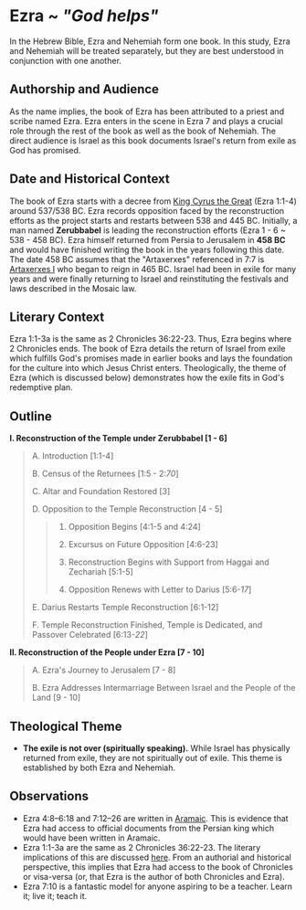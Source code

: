 # Ezra ~ *"God helps"*

In the Hebrew Bible, Ezra and Nehemiah form one book. In this study, Ezra and Nehemiah will be treated separately, but they are best understood in conjunction with one another.

## Authorship and Audience
As the name implies, the book of Ezra has been attributed to a priest and scribe named Ezra. Ezra enters in the scene in Ezra 7 and plays a crucial role through the rest of the book as well as the book of Nehemiah. The direct audience is Israel as this book documents Israel's return from exile as God has promised.

## Date and Historical Context
The book of Ezra starts with a decree from [King Cyrus the Great](https://en.wikipedia.org/wiki/Cyrus_the_Great) (Ezra 1:1-4) around 537/538 BC. Ezra records opposition faced by the reconstruction efforts as the project starts and restarts between 538 and 445 BC. Initially, a man named **Zerubbabel** is leading the reconstruction efforts (Ezra 1 - 6 ~ 538 - 458 BC). Ezra himself returned from Persia to Jerusalem in **458 BC** and would have finished writing the book in the years following this date. The date 458 BC assumes that the "Artaxerxes" referenced in 7:7 is [Artaxerxes I](https://en.wikipedia.org/wiki/Artaxerxes_I_of_Persia) who began to reign in 465 BC. Israel had been in exile for many years and were finally returning to Israel and reinstituting the festivals and laws described in the Mosaic law.

## Literary Context
Ezra 1:1-3a is the same as 2 Chronicles 36:22-23. Thus, Ezra begins where 2 Chronicles ends. The book of Ezra details the return of Israel from exile which fulfills God's promises made in earlier books and lays the foundation for the culture into which Jesus Christ enters. Theologically, the theme of Ezra (which is discussed below) demonstrates how the exile fits in God's redemptive plan.

## Outline

**I. Reconstruction of the Temple under Zerubbabel [1 - 6]**

  > A. Introduction [1:1-4]
  > 
  > B. Census of the Returnees [1:5 - 2:*70*]
  > 
  > C. Altar and Foundation Restored [3]
  > 
  > D. Opposition to the Temple Reconstruction [4 - 5]
  > 
  >  > 1. Opposition Begins [4:1-5 and 4:24]
  >  > 
  >  > 2. Excursus on Future Opposition [4:6-23]
  >  > 
  >  > 3. Reconstruction Begins with Support from Haggai and Zechariah [5:1-5]
  >  > 
  >  > 4. Opposition Renews with Letter to Darius [5:6-*17*]
  > 
  > E. Darius Restarts Temple Reconstruction [6:1-12]
  > 
  > F. Temple Reconstruction Finished, Temple is Dedicated, and Passover Celebrated [6:13-*22*]

**II. Reconstruction of the People under Ezra [7 - 10]**

  > A. Ezra's Journey to Jerusalem [7 - 8]
  > 
  > B. Ezra Addresses Intermarriage Between Israel and the People of the Land [9 - 10]

## Theological Theme
- **The exile is not over (spiritually speaking).** While Israel has physically returned from exile, they are not spiritually out of exile. This theme is established by both Ezra and Nehemiah.

## Observations
- Ezra 4:8–6:18 and 7:12–26 are written in [Aramaic](https://en.wikipedia.org/wiki/Aramaic_language). This is evidence that Ezra had access to official documents from the Persian king which would have been written in Aramaic.
- Ezra 1:1-3a are the same as 2 Chronicles 36:22-23. The literary implications of this are discussed [here](#literary-context). From an authorial and historical perspective, this implies that Ezra had access to the book of Chronicles or visa-versa (or, that Ezra is the author of both Chronicles and Ezra).
- Ezra 7:10 is a fantastic model for anyone aspiring to be a teacher. Learn it; live it; teach it.
